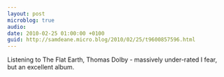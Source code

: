 ```yaml
---
layout: post
microblog: true
audio: 
date: 2010-02-25 01:00:00 +0100
guid: http://samdeane.micro.blog/2010/02/25/t9600857596.html
---
```

Listening to The Flat Earth, Thomas Dolby - massively under-rated I fear, but an excellent album.
